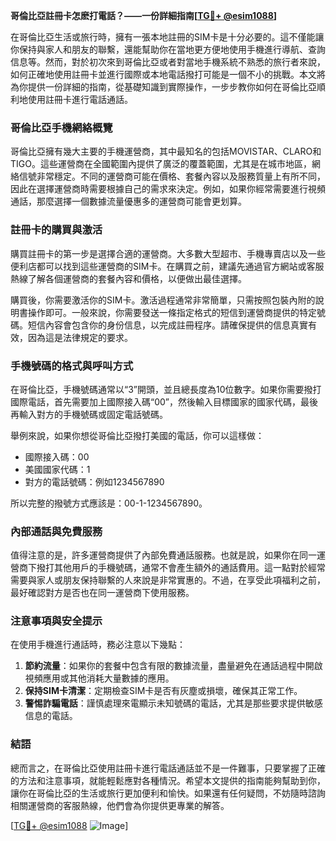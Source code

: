 **哥倫比亞註冊卡怎麽打電話？——一份詳細指南[[TG💪+ @esim1088](https://t.me/s/esim1088)]**

在哥倫比亞生活或旅行時，擁有一張本地註冊的SIM卡是十分必要的。這不僅能讓你保持與家人和朋友的聯繫，還能幫助你在當地更方便地使用手機進行導航、查詢信息等。然而，對於初次來到哥倫比亞或者對當地手機系統不熟悉的旅行者來說，如何正確地使用註冊卡並進行國際或本地電話撥打可能是一個不小的挑戰。本文將為你提供一份詳細的指南，從基礎知識到實際操作，一步步教你如何在哥倫比亞順利地使用註冊卡進行電話通話。

### 哥倫比亞手機網絡概覽

哥倫比亞擁有幾大主要的手機運營商，其中最知名的包括MOVISTAR、CLARO和TIGO。這些運營商在全國範圍內提供了廣泛的覆蓋範圍，尤其是在城市地區，網絡信號非常穩定。不同的運營商可能在價格、套餐內容以及服務質量上有所不同，因此在選擇運營商時需要根據自己的需求來決定。例如，如果你經常需要進行視頻通話，那麼選擇一個數據流量優惠多的運營商可能會更划算。

### 註冊卡的購買與激活

購買註冊卡的第一步是選擇合適的運營商。大多數大型超市、手機專賣店以及一些便利店都可以找到這些運營商的SIM卡。在購買之前，建議先通過官方網站或客服熱線了解各個運營商的套餐內容和價格，以便做出最佳選擇。

購買後，你需要激活你的SIM卡。激活過程通常非常簡單，只需按照包裝內附的說明書操作即可。一般來說，你需要發送一條指定格式的短信到運營商提供的特定號碼。短信內容會包含你的身份信息，以完成註冊程序。請確保提供的信息真實有效，因為這是法律規定的要求。

### 手機號碼的格式與呼叫方式

在哥倫比亞，手機號碼通常以“3”開頭，並且總長度為10位數字。如果你需要撥打國際電話，首先需要加上國際接入碼“00”，然後輸入目標國家的國家代碼，最後再輸入對方的手機號碼或固定電話號碼。

舉例來說，如果你想從哥倫比亞撥打美國的電話，你可以這樣做：
- 國際接入碼：00
- 美國國家代碼：1
- 對方的電話號碼：例如1234567890

所以完整的撥號方式應該是：00-1-1234567890。

### 內部通話與免費服務

值得注意的是，許多運營商提供了內部免費通話服務。也就是說，如果你在同一運營商下撥打其他用戶的手機號碼，通常不會產生額外的通話費用。這一點對於經常需要與家人或朋友保持聯繫的人來說是非常實惠的。不過，在享受此項福利之前，最好確認對方是否也在同一運營商下使用服務。

### 注意事項與安全提示

在使用手機進行通話時，務必注意以下幾點：
1. **節約流量**：如果你的套餐中包含有限的數據流量，盡量避免在通話過程中開啟視頻應用或其他消耗大量數據的應用。
2. **保持SIM卡清潔**：定期檢查SIM卡是否有灰塵或損壞，確保其正常工作。
3. **警惕詐騙電話**：謹慎處理來電顯示未知號碼的電話，尤其是那些要求提供敏感信息的電話。

### 結語

總而言之，在哥倫比亞使用註冊卡進行電話通話並不是一件難事，只要掌握了正確的方法和注意事項，就能輕鬆應對各種情況。希望本文提供的指南能夠幫助到你，讓你在哥倫比亞的生活或旅行更加便利和愉快。如果還有任何疑問，不妨隨時諮詢相關運營商的客服熱線，他們會為你提供更專業的解答。

[[TG💪+ @esim1088](https://t.me/s/esim1088) ![Image](https://i.postimg.cc/4NQfJmqS/Snipaste-2025-05-13-00-14-12.png)]